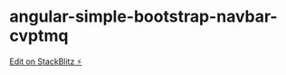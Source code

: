# angular-simple-bootstrap-navbar-cvptmq

[Edit on StackBlitz ⚡️](https://stackblitz.com/edit/angular-simple-bootstrap-navbar-cvptmq)